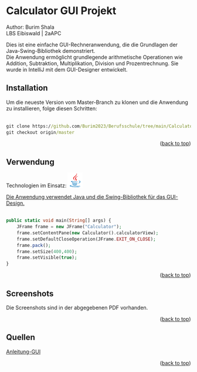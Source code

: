 <a name="readme-top"></a>
# Calculator GUI Projekt
Author: Burim Shala <br>
LBS Eibiswald | 2aAPC

Dies ist eine einfache GUI-Rechneranwendung, die die Grundlagen der Java-Swing-Bibliothek demonstriert. <br>
Die Anwendung ermöglicht grundlegende arithmetische Operationen wie Addition, Subtraktion, Multiplikation, Division und Prozentrechnung. Sie wurde in IntelliJ mit dem GUI-Designer entwickelt.

## Installation
Um die neueste Version vom Master-Branch zu klonen und die Anwendung zu installieren, folge diesen Schritten:
```cmd

git clone https://github.com/Burim2023/Berufsschule/tree/main/CalculatorGUI_Shala
git checkout origin/master

```
<p align="right">(<a href="#readme-top">back to top</a>)</p>

## Verwendung
Technologien im Einsatz:
<a href="https://www.java.com" target="_blank" rel="noreferrer"> <img src="https://raw.githubusercontent.com/devicons/devicon/master/icons/java/java-original.svg" alt="java" width="40" height="40"/>
<p>Die Anwendung verwendet Java und die Swing-Bibliothek für das GUI-Design.</p>

```php

public static void main(String[] args) {
    JFrame frame = new JFrame("Calculator");
    frame.setContentPane(new Calculator().calculatorView);
    frame.setDefaultCloseOperation(JFrame.EXIT_ON_CLOSE);
    frame.pack();
    frame.setSize(400,400);
    frame.setVisible(true);
}


```
<p align="right">(<a href="#readme-top">back to top</a>)</p>

## Screenshots

<p>Die Screenshots sind in der abgegebenen PDF vorhanden.</p>

<p align="right">(<a href="#readme-top">back to top</a>)</p>

## Quellen

[Anleitung-GUI](https://examples.javacodegeeks.com/java-development/desktop-java/ide/intellij-gui-designer-example/ "GUI-Anleitung")
<p align="right">(<a href="#readme-top">back to top</a>)</p>

<!-- MARKDOWN LINKS & IMAGES -->
<!-- https://www.markdownguide.org/basic-syntax/#reference-style-links -->
[java.com]: https://img.shields.io/badge/Java-ED8B00?style=for-the-badge&logo=openjdk&logoColor=white
[java-url]: https://www.java.com/de/
[product-screenshot]: Screenshot.png
